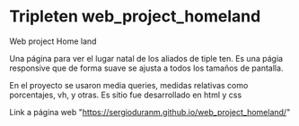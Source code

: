 # Tripleten web_project_homeland

Web project Home land

Una página para ver el lugar natal de los aliados de tiple ten. Es una págia responsive que de forma suave se ajusta a todos los tamaños de pantalla.

En el proyecto se usaron media queries, medidas relativas como porcentajes, vh, y otras. Es sitio fue desarrollado en html y css

Link a página web "https://sergioduranm.github.io/web_project_homeland/"
